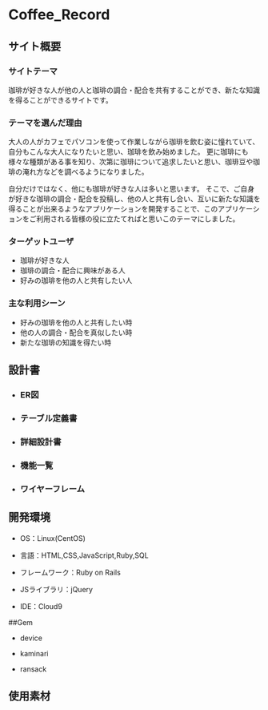 # Coffee_Record

## サイト概要
### サイトテーマ
珈琲が好きな人が他の人と珈琲の調合・配合を共有することができ、新たな知識を得ることができるサイトです。

### テーマを選んだ理由
大人の人がカフェでパソコンを使って作業しながら珈琲を飲む姿に憧れていて、自分もこんな大人になりたいと思い、珈琲を飲み始めました。
更に珈琲にも様々な種類がある事を知り、次第に珈琲について追求したいと思い、珈琲豆や珈琲の淹れ方などを調べるようになりました。

自分だけではなく、他にも珈琲が好きな人は多いと思います。
そこで、ご自身が好きな珈琲の調合・配合を投稿し、他の人と共有し合い、互いに新たな知識を得ることが出来るようなアプリケーションを開発することで、このアプリケーションをご利用される皆様の役に立たてればと思いこのテーマにしました。


### ターゲットユーザ
* 珈琲が好きな人
* 珈琲の調合・配合に興味がある人
* 好みの珈琲を他の人と共有したい人

### 主な利用シーン
* 好みの珈琲を他の人と共有したい時
* 他の人の調合・配合を真似したい時
* 新たな珈琲の知識を得たい時

## 設計書

* ### ER図

* ### テーブル定義書

* ### 詳細設計書

* ### 機能一覧

* ### ワイヤーフレーム


## 開発環境

* OS：Linux(CentOS)

* 言語：HTML,CSS,JavaScript,Ruby,SQL

* フレームワーク：Ruby on Rails

* JSライブラリ：jQuery

* IDE：Cloud9


##Gem

* device

* kaminari

* ransack


## 使用素材

